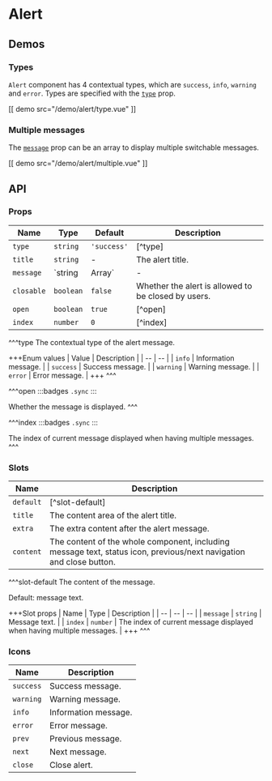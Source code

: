 # Alert

## Demos

### Types

`Alert` component has 4 contextual types, which are `success`, `info`, `warning` and `error`. Types are specified with the [`type`](#props-type) prop.

[[ demo src="/demo/alert/type.vue" ]]

### Multiple messages

The [`message`](#props-message) prop can be an array to display multiple switchable messages.

[[ demo src="/demo/alert/multiple.vue" ]]

## API

### Props

| Name | Type | Default | Description |
| -- | -- | -- | -- |
| ``type`` | `string` | `'success'` | [^type] |
| ``title`` | `string` | - | The alert title. |
| ``message`` | `string | Array<string>` | - | The alert message. When specified as an array, multiple messages will be displayed with previous/next navigation. |
| ``closable`` | `boolean` | `false` | Whether the alert is allowed to be closed by users. |
| ``open`` | `boolean` | `true` | [^open] |
| ``index`` | `number` | `0` | [^index] |

^^^type
The contextual type of the alert message.

+++Enum values
| Value | Description |
| -- | -- |
| `info` | Information message. |
| `success` | Success message. |
| `warning` | Warning message. |
| `error` | Error message. |
+++
^^^

^^^open
:::badges
`.sync`
:::

Whether the message is displayed.
^^^

^^^index
:::badges
`.sync`
:::

The index of current message displayed when having multiple messages.
^^^

### Slots

| Name | Description |
| -- | -- |
| ``default`` | [^slot-default] |
| ``title`` | The content area of the alert title. |
| ``extra`` | The extra content after the alert message. |
| ``content`` | The content of the whole component, including message text, status icon, previous/next navigation and close button. |

^^^slot-default
The content of the message.

Default: message text.

+++Slot props
| Name | Type | Description |
| -- | -- | -- |
| `message` | `string` | Message text. |
| `index` | `number` | The index of current message displayed when having multiple messages. |
+++
^^^

### Icons

| Name | Description |
| -- | -- |
| ``success`` | Success message. |
| ``warning`` | Warning message. |
| ``info`` | Information message. |
| ``error`` | Error message. |
| ``prev`` | Previous message. |
| ``next`` | Next message. |
| ``close`` | Close alert. |
